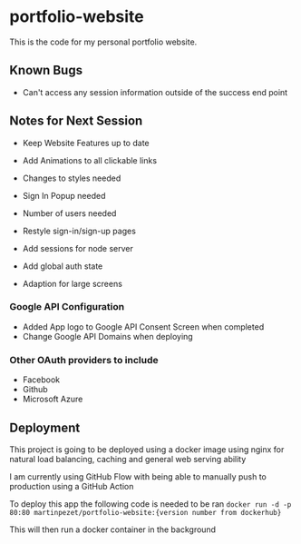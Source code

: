 # portfolio-website

This is the code for my personal portfolio website.

## Known Bugs

- Can't access any session information outside of the success end point

## Notes for Next Session

- Keep Website Features up to date
- Add Animations to all clickable links
- Changes to styles needed
- Sign In Popup needed
- Number of users needed
- Restyle sign-in/sign-up pages
- Add sessions for node server
- Add global auth state

- Adaption for large screens

### Google API Configuration
- Added App logo to Google API Consent Screen when completed
- Change Google API Domains when deploying

### Other OAuth providers to include
- Facebook
- Github
- Microsoft Azure

## Deployment

This project is going to be deployed using a docker image using nginx for natural load balancing, caching and general web serving ability

I am currently using GitHub Flow with being able to manually push to production using a GitHub Action

To deploy this app the following code is needed to be ran `docker run -d -p 80:80 martinpezet/portfolio-website:{version number from dockerhub}`

This will then run a docker container in the background
